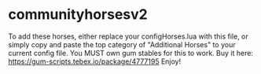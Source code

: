 # communityhorsesv2
To add these horses, either replace your configHorses.lua with this file, or simply copy and paste the top category of "Additional Horses" to your current config file.  You MUST own gum stables for this to work. Buy it here: https://gum-scripts.tebex.io/package/4777195  Enjoy!

